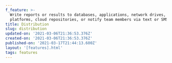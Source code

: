 ```yaml
---
f_feature: >-
  Write reports or results to databases, applications, network drives, email
  platforms, cloud repositories, or notify team members via text or SMS.
title: Distribution
slug: distribution
updated-on: '2021-03-06T21:36:53.376Z'
created-on: '2021-03-06T21:36:53.376Z'
published-on: '2021-03-17T21:44:13.600Z'
layout: '[features].html'
tags: features
---
```



